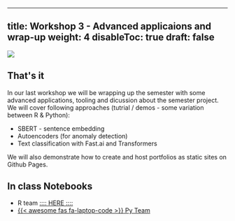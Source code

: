 
---
title: Workshop 3 - Advanced applicaions and wrap-up
weight: 4
disableToc: true
draft: false
---

![](https://miro.medium.com/max/2000/1*Z4mGaMsu34LfyE76QAi9qA.png)

## That's it

In our last workshop we will be wrapping up the semester with some advanced applications, tooling and dicussion about the semester project. We will cover following approaches (tutrial / demos - some variation between R & Python):

- SBERT - sentence embedding
- Autoencoders (for anomaly detection)
- Text classification with Fast.ai and Transformers

We will also demonstrate how to create and host portfolios as static sites on Github Pages.

## In class Notebooks

* R team [:::: HERE ::::](xxx)
* [{{< awesome fas fa-laptop-code >}} Py Team](xxx)



<!---
{{< tabs >}}

{{< tab name="Joint recordings">}}
  <h2>Assignment 1 handout</h2>
  {{< panopto  "https://panopto.aau.dk/Panopto/Pages/Embed.aspx?id=4b2660d2-790f-49cf-84be-ada900ea3083&autoplay=false&offerviewer=true&showtitle=true&showbrand=false&start=0&interactivity=all" >}}

{{< /tab >}}



{{< tab name="R Application">}}
<div>

  <h2>R: Recording</h2>
 
 coming soon

</div>
{{< /tab >}}



{{< tab name="Python Application">}}
<div>
  
  
  <h2>Python group recoding </h2>
  {{< panopto "https://panopto.aau.dk/Panopto/Pages/Embed.aspx?id=3c6006e6-e8e2-4ac4-a0a8-ada900ea85bc&autoplay=false&offerviewer=true&showtitle=true&showbrand=false&start=0&interactivity=all" >}}
</div>
{{< /tab >}}

{{< /tabs >}}
 --->
